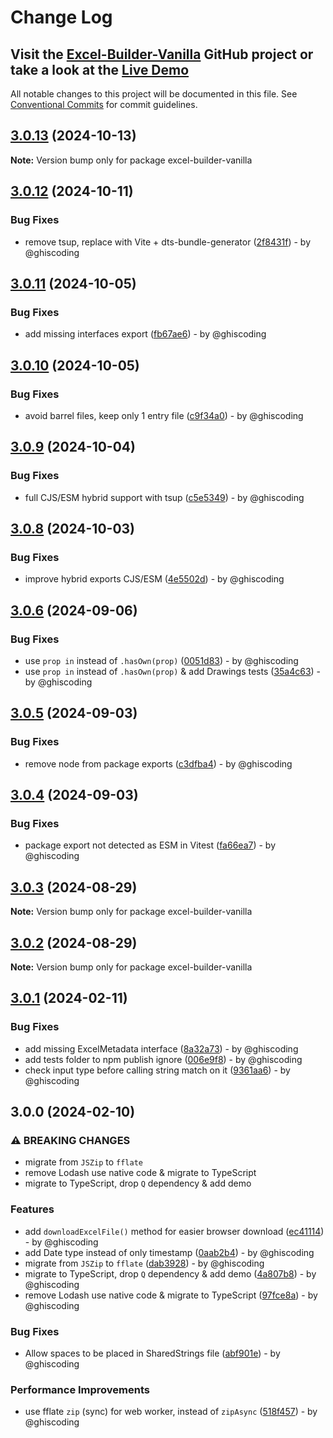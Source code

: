 # Change Log
## Visit the [Excel-Builder-Vanilla](https://github.com/ghiscoding/excel-builder-vanilla) GitHub project or take a look at the [Live Demo](https://ghiscoding.github.io/excel-builder-vanilla)

All notable changes to this project will be documented in this file.
See [Conventional Commits](https://conventionalcommits.org) for commit guidelines.

## [3.0.13](https://github.com/ghiscoding/excel-builder-vanilla/compare/v3.0.12...v3.0.13) (2024-10-13)

**Note:** Version bump only for package excel-builder-vanilla

## [3.0.12](https://github.com/ghiscoding/excel-builder-vanilla/compare/v3.0.11...v3.0.12) (2024-10-11)

### Bug Fixes

* remove tsup, replace with Vite + dts-bundle-generator ([2f8431f](https://github.com/ghiscoding/excel-builder-vanilla/commit/2f8431f27d18d0eaddbf53bdb16f9b649cb9a414)) - by @ghiscoding

## [3.0.11](https://github.com/ghiscoding/excel-builder-vanilla/compare/v3.0.10...v3.0.11) (2024-10-05)

### Bug Fixes

* add missing interfaces export ([fb67ae6](https://github.com/ghiscoding/excel-builder-vanilla/commit/fb67ae6de79ce2f7ae37afcf680b81e195b37eb5)) - by @ghiscoding

## [3.0.10](https://github.com/ghiscoding/excel-builder-vanilla/compare/v3.0.9...v3.0.10) (2024-10-05)

### Bug Fixes

* avoid barrel files, keep only 1 entry file ([c9f34a0](https://github.com/ghiscoding/excel-builder-vanilla/commit/c9f34a092dec3db3dc446f5b4a0f0db1dcec9522)) - by @ghiscoding

## [3.0.9](https://github.com/ghiscoding/excel-builder-vanilla/compare/v3.0.8...v3.0.9) (2024-10-04)

### Bug Fixes

* full CJS/ESM hybrid support with tsup ([c5e5349](https://github.com/ghiscoding/excel-builder-vanilla/commit/c5e53497c2b268dfedccab1018490f5484b3d335)) - by @ghiscoding

## [3.0.8](https://github.com/ghiscoding/excel-builder-vanilla/compare/v3.0.7...v3.0.8) (2024-10-03)

### Bug Fixes

* improve hybrid exports CJS/ESM ([4e5502d](https://github.com/ghiscoding/excel-builder-vanilla/commit/4e5502dae1a837db779457e32d0c436374afab23)) - by @ghiscoding

## [3.0.6](https://github.com/ghiscoding/excel-builder-vanilla/compare/v3.0.5...v3.0.6) (2024-09-06)

### Bug Fixes

* use `prop in` instead of `.hasOwn(prop)` ([0051d83](https://github.com/ghiscoding/excel-builder-vanilla/commit/0051d833170151e96d90aea0763642c44de51cb0)) - by @ghiscoding
* use `prop in` instead of `.hasOwn(prop)` & add Drawings tests ([35a4c63](https://github.com/ghiscoding/excel-builder-vanilla/commit/35a4c63a1abc6ff5f1ee86827fcff272d7f63352)) - by @ghiscoding

## [3.0.5](https://github.com/ghiscoding/excel-builder-vanilla/compare/v3.0.4...v3.0.5) (2024-09-03)

### Bug Fixes

* remove node from package exports ([c3dfba4](https://github.com/ghiscoding/excel-builder-vanilla/commit/c3dfba40f03b84f26b03b8ac1686e5579e7a987c)) - by @ghiscoding

## [3.0.4](https://github.com/ghiscoding/excel-builder-vanilla/compare/v3.0.3...v3.0.4) (2024-09-03)

### Bug Fixes

* package export not detected as ESM in Vitest ([fa66ea7](https://github.com/ghiscoding/excel-builder-vanilla/commit/fa66ea7a32e467acf6c9fef5509754a97a994936)) - by @ghiscoding

## [3.0.3](https://github.com/ghiscoding/excel-builder-vanilla/compare/v3.0.2...v3.0.3) (2024-08-29)

**Note:** Version bump only for package excel-builder-vanilla

## [3.0.2](https://github.com/ghiscoding/excel-builder-vanilla/compare/v3.0.1...v3.0.2) (2024-08-29)

**Note:** Version bump only for package excel-builder-vanilla

## [3.0.1](https://github.com/ghiscoding/excel-builder-vanilla/compare/v3.0.0...v3.0.1) (2024-02-11)

### Bug Fixes

* add missing ExcelMetadata interface ([8a32a73](https://github.com/ghiscoding/excel-builder-vanilla/commit/8a32a73ea002c5139c0cb002f59728c3c48dd15f)) - by @ghiscoding
* add tests folder to npm publish ignore ([006e9f8](https://github.com/ghiscoding/excel-builder-vanilla/commit/006e9f8f8fd859e70e6f8a4d904e0572b01e45ea)) - by @ghiscoding
* check input type before calling string match on it ([9361aa6](https://github.com/ghiscoding/excel-builder-vanilla/commit/9361aa653c67af863d9ce2e75b2ec51027a094c8)) - by @ghiscoding

## 3.0.0 (2024-02-10)

### ⚠ BREAKING CHANGES

* migrate from `JSZip` to `fflate`
* remove Lodash use native code & migrate to TypeScript
* migrate to TypeScript, drop `Q` dependency & add demo

### Features

* add `downloadExcelFile()` method for easier browser download ([ec41114](https://github.com/ghiscoding/excel-builder-vanilla/commit/ec41114e080a9330d28820b31fc8887d89f1bfb6)) - by @ghiscoding
* add Date type instead of only timestamp ([0aab2b4](https://github.com/ghiscoding/excel-builder-vanilla/commit/0aab2b4c175e49511e1f511f088c12aecbc262d5)) - by @ghiscoding
* migrate from `JSZip` to `fflate` ([dab3928](https://github.com/ghiscoding/excel-builder-vanilla/commit/dab3928c88fe5624acbd76ceb742630a00111fd9)) - by @ghiscoding
* migrate to TypeScript, drop `Q` dependency & add demo ([4a807b8](https://github.com/ghiscoding/excel-builder-vanilla/commit/4a807b8710edc4170c7d732eb3192e584c909805)) - by @ghiscoding
* remove Lodash use native code & migrate to TypeScript ([97fce8a](https://github.com/ghiscoding/excel-builder-vanilla/commit/97fce8aaf31395170496fe3d39af127e942bf18e)) - by @ghiscoding

### Bug Fixes

* Allow spaces to be placed in SharedStrings file ([abf901e](https://github.com/ghiscoding/excel-builder-vanilla/commit/abf901eed1a7eca7baf63298bffa7008a7129c7a)) - by @ghiscoding

### Performance Improvements

* use fflate `zip` (sync) for web worker, instead of `zipAsync` ([518f457](https://github.com/ghiscoding/excel-builder-vanilla/commit/518f45767660bc8b048d4003bfb26189fc0a95d0)) - by @ghiscoding
